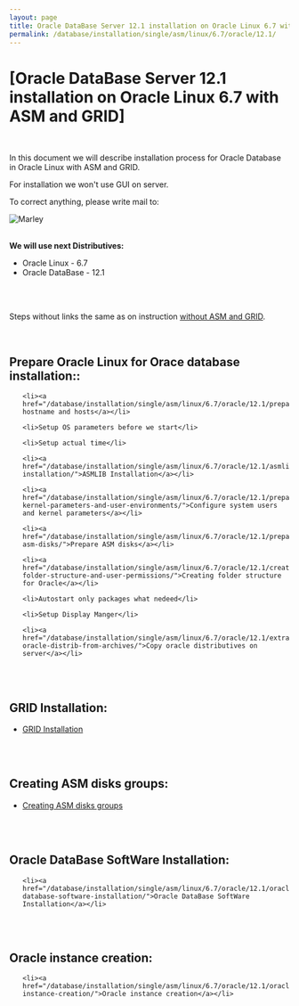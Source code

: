 ```yaml
---
layout: page
title: Oracle DataBase Server 12.1 installation on Oracle Linux 6.7 with ASM and GRID
permalink: /database/installation/single/asm/linux/6.7/oracle/12.1/
---
```



# [Oracle DataBase Server 12.1 installation on Oracle Linux 6.7 with ASM and GRID]


<br/>

In this document we will describe installation process for Oracle Database in Oracle Linux with ASM and GRID.  

For installation we won't use GUI on server.

To correct anything, please write mail to:

<div>
	<img src="http://img.fotografii.org/a3333333mail.gif" alt="Marley" border="0">
</div>

<br/>

<strong>We will use next Distributives:</strong>

<ul>
	<li>Oracle Linux - 6.7</li>
	<li>Oracle DataBase - 12.1</li>
</ul>

<br/>


<br/>

Steps without links the same as on instruction <a href="/database/installation/single-instance/simple/linux/6.7/oracle/12.1/">without ASM and GRID</a>.

<br/>

## Prepare Oracle Linux for Orace database installation::

<ul>

	<li><a href="/database/installation/single/asm/linux/6.7/oracle/12.1/prepare/">Setup hostname and hosts</a></li>

	<li>Setup OS parameters before we start</li>

	<li>Setup actual time</li>

	<li><a href="/database/installation/single/asm/linux/6.7/oracle/12.1/asmlib-installation/">ASMLIB Installation</a></li>

	<li><a href="/database/installation/single/asm/linux/6.7/oracle/12.1/prepare-kernel-parameters-and-user-environments/">Configure system users and kernel parameters</a></li>

	<li><a href="/database/installation/single/asm/linux/6.7/oracle/12.1/prepare-asm-disks/">Prepare ASM disks</a></li>

	<li><a href="/database/installation/single/asm/linux/6.7/oracle/12.1/create-folder-structure-and-user-permissions/">Creating folder structure for Oracle</a></li>

	<li>Autostart only packages what nedeed</li>

	<li>Setup Display Manger</li>

	<li><a href="/database/installation/single/asm/linux/6.7/oracle/12.1/extract-oracle-distrib-from-archives/">Copy oracle distributives on server</a></li>

</ul>

<br/><br/>

## GRID Installation:

<ul>
	<li><a href="/database/installation/single/asm/linux/6.7/oracle/12.1/grid-installation/">GRID Installation</a></li>

</ul>


<br/><br/>

## Creating ASM disks groups:

<ul>
	<li><a href="/database/installation/single/asm/linux/6.7/oracle/12.1/asm-diskgroup-creation/">Creating ASM disks groups</a></li>

</ul>


<br/><br/>

## Oracle DataBase SoftWare Installation:

<ul>

	<li><a href="/database/installation/single/asm/linux/6.7/oracle/12.1/oracle-database-software-installation/">Oracle DataBase SoftWare Installation</a></li>

</ul>



<br/><br/>

## Oracle instance creation:

<ul>

	<li><a href="/database/installation/single/asm/linux/6.7/oracle/12.1/oracle-instance-creation/">Oracle instance creation</a></li>
</ul>
